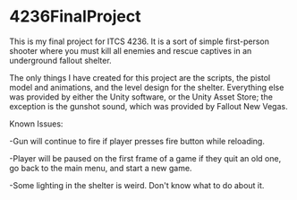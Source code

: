 # 4236FinalProject

This is my final project for ITCS 4236. It is a sort of simple first-person shooter where you must kill all enemies and rescue captives in an underground fallout shelter.

The only things I have created for this project are the scripts, the pistol model and animations, and the level design for the shelter. Everything else was provided by either
the Unity software, or the Unity Asset Store; the exception is the gunshot sound, which was provided by Fallout New Vegas.

Known Issues: 

-Gun will continue to fire if player presses fire button while reloading.

-Player will be paused on the first frame of a game if they quit an old one, go back to the main menu, and start a new game.

-Some lighting in the shelter is weird. Don't know what to do about it.
